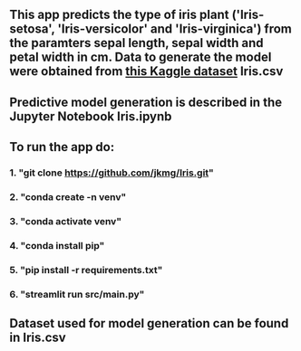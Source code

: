 ## This app predicts the type of iris plant ('Iris-setosa', 'Iris-versicolor' and 'Iris-virginica') from the paramters sepal length, sepal width and petal width in cm. Data to generate the model were obtained from [this Kaggle dataset](https://www.kaggle.com/uciml/iris) Iris.csv

## Predictive model generation is described in the Jupyter Notebook Iris.ipynb

## To run the app do:
### 1. "git clone https://github.com/jkmg/Iris.git"
### 2. "conda create -n venv"
### 3. "conda activate venv"
### 4. "conda install pip"
### 5. "pip install -r requirements.txt"
### 6. "streamlit run src/main.py"

## Dataset used for model generation can be found in Iris.csv
